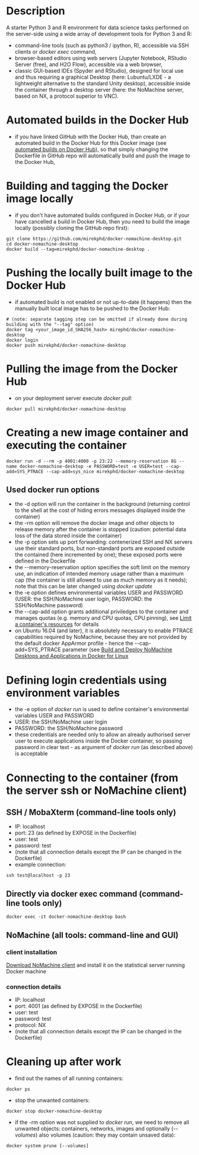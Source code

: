 # Description
A starter Python 3 and R environment for data science tasks performed on the server-side using a wide array of development tools for Python 3 and R: 
- command-line tools (such as python3 / ipython, R), accessible via SSH clients or _docker exec_ command,
- browser-based editors using web servers (Jupyter Notebook, RStudio Server (free), and H2O Flow), accessible via a web browser,
- classic GUI-based IDEs (Spyder and RStudio), designed for local use and thus requiring a graphical Desktop (here: Lubuntu/LXDE - a lightweight alternative to the standard Unity desktop), accessible inside the container through a desktop server (here: the NoMachine server, based on NX, a protocol superior to VNC).


# Automated builds in the Docker Hub

- if you have linked GitHub with the Docker Hub, than create an automated build in the Docker Hub for this Docker image (see [automated builds on Docker Hub](https://docs.docker.com/docker-hub/builds/)), so that simply changing the Dockerfile in GitHub repo will automatically build and push the image to the Docker Hub,

# Building and tagging the Docker image locally
- if you don't have automated builds configured in Docker Hub, or if your have cancelled a build in Docker Hub, then you need to build the image locally (possibly cloning the GitHub repo first):
```
git clone https://github.com/mirekphd/docker-nomachine-desktop.git
cd docker-nomachine-desktop
docker build --tag=mirekphd/docker-nomachine-desktop .
```

# Pushing the locally built image to the Docker Hub
- if automated build is not enabled or not up-to-date (it happens) then the manually built local image has to be pushed to the Docker Hub:
```
# (note: separate tagging step can be omitted if already done during building with the "--tag" option)
docker tag <your_image_id_SHA256_hash> mirephd/docker-nomachine-desktop
docker login
docker push mirekphd/docker-nomachine-desktop
```

# Pulling the image from the Docker Hub
- on your deployment server execute _docker pull:_
```
docker pull mirekphd/docker-nomachine-desktop
```

# Creating a new image container and executing the container
```
docker run -d --rm -p 4001:4000 -p 23:22 --memory-reservation 8G --name docker-nomachine-desktop -e PASSWORD=test -e USER=test --cap-add=SYS_PTRACE --cap-add=sys_nice mirekphd/docker-nomachine-desktop
```
## Used docker run options
- the -d option will run the container in the background (returning control to the shell at the cost of hiding errors messages displayed inside the container)
- the -rm option will remove the docker image and other objects to release memory after the container is stopped (caution: potential data loss of the data stored inside the container)
- the -p option sets up port forwarding: contenerized SSH and NX servers use their standard ports, but non-standard ports are exposed outside the contained (here incremented by one); these exposed ports were defined in the Dockerfile
- the --memory-reservation option specifies the soft limit on the memory use, an indication of intended memory usage rather than a maximum cap (the container is still allowed to use as much memory as it needs); note that this can be later changed using _docker update_
- the -e option defines environmental variables USER and PASSWORD (USER: the SSH/NoMachine user login, PASSWORD: the SSH/NoMachine password)
- the --cap-add option grants additional priviledges to the container and manages quotas (e.g. memory and CPU quotas, CPU pinning), see [Limit a container's resources](https://docs.docker.com/config/containers/resource_constraints/) for details
- on Ubuntu 16.04 (and later), it is absolutely necessary to enable PTRACE capabilities required by NoMachine, because they are not provided by the default docker AppArmor profile - hence the --cap-add=SYS_PTRACE parameter (see [Build and Deploy NoMachine Desktops and Applications in Docker for Linux](https://www.nomachine.com/DT08M00100&dn=docker)

# Defining login credentials using environment variables
- the -e option of _docker run_ is used to define container's environmental variables USER and PASSWORD 
- USER: the SSH/NoMachine user login
- PASSWORD: the SSH/NoMachine password
- these credentials are needed only to allow an already authorised server user to execute applications inside the Docker container, so passing password in clear text - as argument of _docker run_ (as described above) is acceptable

# Connecting to the container (from the server ssh or NoMachine client)

## SSH / MobaXterm (command-line tools only)
- IP: localhost
- port: 23 (as defined by EXPOSE in the Dockerfile)
- user: test 
- password: test 
- (note that all connection details except the IP can be changed in the Dockerfile)
- example connection:
```
ssh test@localhost -p 23	
```

## Directly via docker exec command (command-line tools only)
```
docker exec -it docker-nomachine-desktop bash
```

## NoMachine (all tools: command-line and GUI)

### client installation
[Download NoMachine client](https://www.nomachine.com/download) and install it on the statistical server running Docker machine

### connection details
- IP: localhost
- port: 4001 (as defined by EXPOSE in the Dockerfile)
- user: test
- password: test
- protocol: NX
- (note that all connection details except the IP can be changed in the Dockerfile)


# Cleaning up after work

- find out the names of all running containers:
```
docker ps
```
- stop the unwanted containers:
```
docker stop docker-nomachine-desktop
```
- if the -rm option was not supplied to _docker run_, we need to remove all unwanted objects: containers, networks, images and optionally (_--volumes_) also volumes (caution: they may contain unsaved data):
```
docker system prune [--volumes]
```




